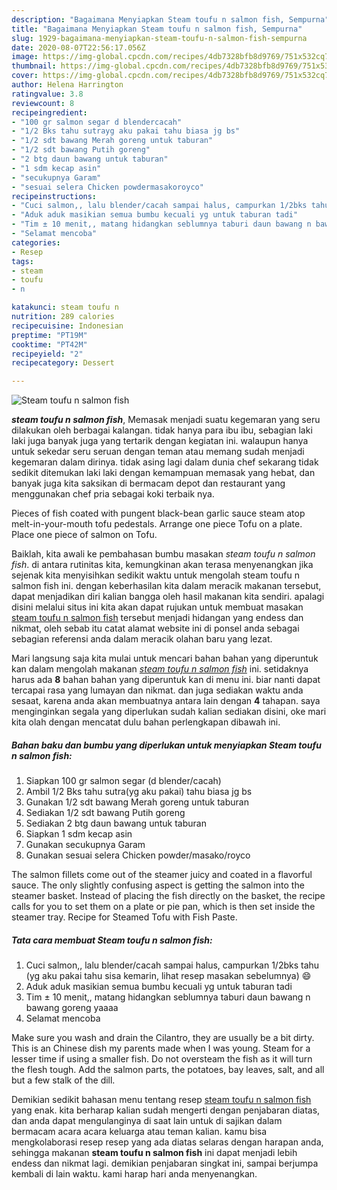```yaml
---
description: "Bagaimana Menyiapkan Steam toufu n salmon fish, Sempurna"
title: "Bagaimana Menyiapkan Steam toufu n salmon fish, Sempurna"
slug: 1929-bagaimana-menyiapkan-steam-toufu-n-salmon-fish-sempurna
date: 2020-08-07T22:56:17.056Z
image: https://img-global.cpcdn.com/recipes/4db7328bfb8d9769/751x532cq70/steam-toufu-n-salmon-fish-foto-resep-utama.jpg
thumbnail: https://img-global.cpcdn.com/recipes/4db7328bfb8d9769/751x532cq70/steam-toufu-n-salmon-fish-foto-resep-utama.jpg
cover: https://img-global.cpcdn.com/recipes/4db7328bfb8d9769/751x532cq70/steam-toufu-n-salmon-fish-foto-resep-utama.jpg
author: Helena Harrington
ratingvalue: 3.8
reviewcount: 8
recipeingredient:
- "100 gr salmon segar d blendercacah"
- "1/2 Bks tahu sutrayg aku pakai tahu biasa jg bs"
- "1/2 sdt bawang Merah goreng untuk taburan"
- "1/2 sdt bawang Putih goreng"
- "2 btg daun bawang untuk taburan"
- "1 sdm kecap asin"
- "secukupnya Garam"
- "sesuai selera Chicken powdermasakoroyco"
recipeinstructions:
- "Cuci salmon,, lalu blender/cacah sampai halus, campurkan 1/2bks tahu (yg aku pakai tahu sisa kemarin, lihat resep masakan sebelumnya) 😄"
- "Aduk aduk masikian semua bumbu kecuali yg untuk taburan tadi"
- "Tim ± 10 menit,, matang hidangkan seblumnya taburi daun bawang n bawang goreng yaaaa"
- "Selamat mencoba"
categories:
- Resep
tags:
- steam
- toufu
- n

katakunci: steam toufu n 
nutrition: 289 calories
recipecuisine: Indonesian
preptime: "PT19M"
cooktime: "PT42M"
recipeyield: "2"
recipecategory: Dessert

---
```



![Steam toufu n salmon fish](https://img-global.cpcdn.com/recipes/4db7328bfb8d9769/751x532cq70/steam-toufu-n-salmon-fish-foto-resep-utama.jpg)

<b><i>steam toufu n salmon fish</i></b>, Memasak menjadi suatu kegemaran yang seru dilakukan oleh berbagai kalangan. tidak hanya para ibu ibu, sebagian laki laki juga banyak juga yang tertarik dengan kegiatan ini. walaupun hanya untuk sekedar seru seruan dengan teman atau memang sudah menjadi kegemaran dalam dirinya. tidak asing lagi dalam dunia chef sekarang tidak sedikit ditemukan laki laki dengan kemampuan memasak yang hebat, dan banyak juga kita saksikan di bermacam depot dan restaurant yang menggunakan chef pria sebagai koki terbaik nya.

Pieces of fish coated with pungent black-bean garlic sauce steam atop melt-in-your-mouth tofu pedestals. Arrange one piece Tofu on a plate. Place one piece of salmon on Tofu.

Baiklah, kita awali ke pembahasan bumbu masakan <i>steam toufu n salmon fish</i>. di antara rutinitas kita, kemungkinan akan terasa menyenangkan jika sejenak kita menyisihkan sedikit waktu untuk mengolah steam toufu n salmon fish ini. dengan keberhasilan kita dalam meracik makanan tersebut, dapat menjadikan diri kalian bangga oleh hasil makanan kita sendiri. apalagi disini melalui situs ini kita akan dapat rujukan untuk membuat masakan <u>steam toufu n salmon fish</u> tersebut menjadi hidangan yang endess dan nikmat, oleh sebab itu catat alamat website ini di ponsel anda sebagai sebagian referensi anda dalam meracik olahan baru yang lezat.


Mari langsung saja kita mulai untuk mencari bahan bahan yang diperuntuk kan dalam mengolah makanan <u><i>steam toufu n salmon fish</i></u> ini. setidaknya harus ada <b>8</b> bahan bahan yang diperuntuk kan di menu ini. biar nanti dapat tercapai rasa yang lumayan dan nikmat. dan juga sediakan waktu anda sesaat, karena anda akan membuatnya antara lain dengan <b>4</b> tahapan. saya menginginkan segala yang diperlukan sudah kalian sediakan disini, oke mari kita olah dengan mencatat dulu bahan perlengkapan dibawah ini.

<!--inarticleads1-->

##### Bahan baku dan bumbu yang diperlukan untuk menyiapkan Steam toufu n salmon fish:

1. Siapkan 100 gr salmon segar (d blender/cacah)
1. Ambil 1/2 Bks tahu sutra(yg aku pakai) tahu biasa jg bs
1. Gunakan 1/2 sdt bawang Merah goreng untuk taburan
1. Sediakan 1/2 sdt bawang Putih goreng
1. Sediakan 2 btg daun bawang untuk taburan
1. Siapkan 1 sdm kecap asin
1. Gunakan secukupnya Garam
1. Gunakan sesuai selera Chicken powder/masako/royco


The salmon fillets come out of the steamer juicy and coated in a flavorful sauce. The only slightly confusing aspect is getting the salmon into the steamer basket. Instead of placing the fish directly on the basket, the recipe calls for you to set them on a plate or pie pan, which is then set inside the steamer tray. Recipe for Steamed Tofu with Fish Paste. 

<!--inarticleads2-->

##### Tata cara membuat Steam toufu n salmon fish:

1. Cuci salmon,, lalu blender/cacah sampai halus, campurkan 1/2bks tahu (yg aku pakai tahu sisa kemarin, lihat resep masakan sebelumnya) 😄
1. Aduk aduk masikian semua bumbu kecuali yg untuk taburan tadi
1. Tim ± 10 menit,, matang hidangkan seblumnya taburi daun bawang n bawang goreng yaaaa
1. Selamat mencoba


Make sure you wash and drain the Cilantro, they are usually be a bit dirty. This is an Chinese dish my parents made when I was young. Steam for a lesser time if using a smaller fish. Do not oversteam the fish as it will turn the flesh tough. Add the salmon parts, the potatoes, bay leaves, salt, and all but a few stalk of the dill. 

Demikian sedikit bahasan menu tentang resep <u>steam toufu n salmon fish</u> yang enak. kita berharap kalian sudah mengerti dengan penjabaran diatas, dan anda dapat mengulanginya di saat lain untuk di sajikan dalam bermacam acara acara keluarga atau teman kalian. kamu bisa mengkolaborasi resep resep yang ada diatas selaras dengan harapan anda, sehingga makanan <b>steam toufu n salmon fish</b> ini dapat menjadi lebih endess dan nikmat lagi. demikian penjabaran singkat ini, sampai berjumpa kembali di lain waktu. kami harap hari anda menyenangkan.
